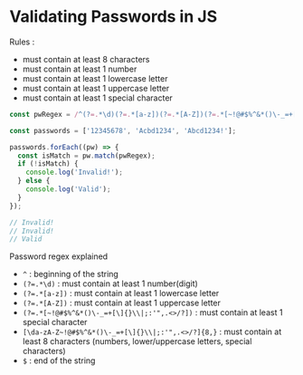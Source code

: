 # Validating Passwords in JS
Rules :
  - must contain at least 8 characters
  - must contain at least 1 number
  - must contain at least 1 lowercase letter
  - must contain at least 1 uppercase letter
  - must contain at least 1 special character 

```javascript
const pwRegex = /^(?=.*\d)(?=.*[a-z])(?=.*[A-Z])(?=.*[~!@#$%^&*()\-_=+[\]{}\\|;:'",.<>/?])[\da-zA-Z~!@#$%^&*()\-_=+[\]{}\\|;:'",.<>/?]{8,}$/;

const passwords = ['12345678', 'Acbd1234', 'Abcd1234!'];

passwords.forEach((pw) => {
  const isMatch = pw.match(pwRegex);
  if (!isMatch) {
    console.log('Invalid!');
  } else {
    console.log('Valid');
  }
});

// Invalid!
// Invalid!
// Valid
```
Password regex explained
  - `^` : beginning of the string
  - `(?=.*\d)` : must contain at least 1 number(digit)
  - `(?=.*[a-z])` : must contain at least 1 lowercase letter
  - `(?=.*[A-Z])` : must contain at least 1 uppercase letter
  - `(?=.*[~!@#$%^&*()\-_=+[\]{}\\|;:'",.<>/?])` : must contain at least 1 special character 
  - `[\da-zA-Z~!@#$%^&*()\-_=+[\]{}\\|;:'",.<>/?]{8,}` : must contain at least 8 characters (numbers, lower/uppercase letters, special characters)
  - `$` : end of the string